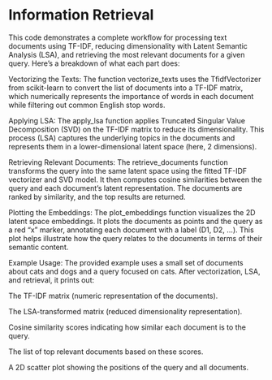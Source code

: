 # Information Retrieval

This code demonstrates a complete workflow for processing text documents using TF-IDF, reducing dimensionality with Latent Semantic Analysis (LSA), and retrieving the most relevant documents for a given query. Here’s a breakdown of what each part does:

Vectorizing the Texts:
The function vectorize_texts uses the TfidfVectorizer from scikit-learn to convert the list of documents into a TF-IDF matrix, which numerically represents the importance of words in each document while filtering out common English stop words.

Applying LSA:
The apply_lsa function applies Truncated Singular Value Decomposition (SVD) on the TF-IDF matrix to reduce its dimensionality. This process (LSA) captures the underlying topics in the documents and represents them in a lower-dimensional latent space (here, 2 dimensions).

Retrieving Relevant Documents:
The retrieve_documents function transforms the query into the same latent space using the fitted TF-IDF vectorizer and SVD model. It then computes cosine similarities between the query and each document’s latent representation. The documents are ranked by similarity, and the top results are returned.

Plotting the Embeddings:
The plot_embeddings function visualizes the 2D latent space embeddings. It plots the documents as points and the query as a red “x” marker, annotating each document with a label (D1, D2, …). This plot helps illustrate how the query relates to the documents in terms of their semantic content.

Example Usage:
The provided example uses a small set of documents about cats and dogs and a query focused on cats. After vectorization, LSA, and retrieval, it prints out:

The TF-IDF matrix (numeric representation of the documents).

The LSA-transformed matrix (reduced dimensionality representation).

Cosine similarity scores indicating how similar each document is to the query.

The list of top relevant documents based on these scores.

A 2D scatter plot showing the positions of the query and all documents.
